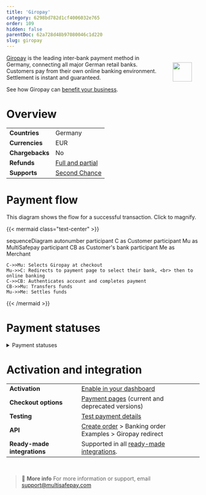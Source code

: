 ```yaml
---
title: 'Giropay'
category: 6298bd782d1cf4006032e765
order: 109
hidden: false
parentDoc: 62a728d48b97080046c1d220
slug: giropay
---
```


<img src="https://raw.githubusercontent.com/MultiSafepay/docs/master/static/logo/Payment_methods/Giropay.svg" width="50" align="right" style="margin: 20px; max-height: 75px"/>

[Giropay](https://www.giropay.de/) is the leading inter-bank payment method in Germany, connecting all major German retail banks. 
Customers pay from their own online banking environment. Settlement is instant and guaranteed.

See how Giropay can [benefit your business](https://www.multisafepay.com/solutions/payment-methods/giropay).

# Overview

|   |   |
|---|---|
| **Countries**  | Germany  | 
| **Currencies**  | EUR | 
| **Chargebacks**  | No  | 
| **Refunds** | [Full and partial](/refunds/) |
| **Supports** | [Second Chance](/second-chance/) |

# Payment flow

This diagram shows the flow for a successful transaction. Click to magnify.

{{< mermaid class="text-center" >}}

sequenceDiagram
    autonumber
    participant C as Customer
    participant Mu as MultiSafepay
    participant CB as Customer's bank
    participant Me as Merchant

    C->>Mu: Selects Giropay at checkout
    Mu->>C: Redirects to payment page to select their bank, <br> then to online banking
    C->>CB: Authenticates account and completes payment
    CB->>Mu: Transfers funds 
    Mu->>Me: Settles funds

{{< /mermaid >}} 

# Payment statuses   

<details id="payment-statuses">
<summary>Payment statuses</summary>
<br>

**Order status:** Changes as the customer's order with you progresses towards shipment (independent of payment)

**Transaction status:** Changes as the funds progress towards settlement in your account balance

For more information, see [Payment statuses](/payment-statuses/).

| Description | Order status | Transaction status |
|---|---|---|
| **Payments** | | |
| The customer has been redirected to their bank. | Initialized | Initialized |
| MultiSafepay has collected payment. | Completed | Completed |
| The customer cancelled the transaction. | Void   | Void   |
| The customer didn't complete payment within 10 minutes. | Expired | Expired |
|**Refunds**|||
| Refund initiated. | Initialized | Initialized |
| Refund complete. | Completed | Completed |
</details>

# Activation and integration

| | |
|---|---|
| **Activation** | [Enable in your dashboard](/payment-methods/#enable-in-dashboard) |
| **Checkout options** | [Payment pages](/payment-pages/) (current and deprecated versions) |
| **Testing** | [Test payment details](/testing/#banking-methods) |
| **API** | [Create order](https://docs-api.multisafepay.com/reference/createorder) > Banking order <br> Examples > Giropay redirect  |
| **Ready-made integrations** | Supported in all [ready-made integrations](/integrations/ready-made/). |
<br>

> 📘 **More info**
> For more information or support, email <support@multisafepay.com>